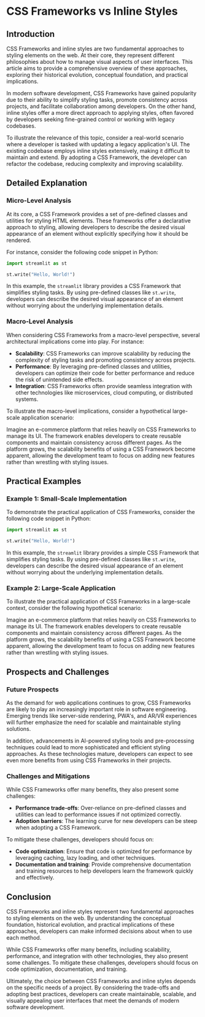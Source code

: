 # CSS Frameworks vs Inline Styles
## Introduction
CSS Frameworks and inline styles are two fundamental approaches to styling elements on the web. At their core, they represent different philosophies about how to manage visual aspects of user interfaces. This article aims to provide a comprehensive overview of these approaches, exploring their historical evolution, conceptual foundation, and practical implications.

In modern software development, CSS Frameworks have gained popularity due to their ability to simplify styling tasks, promote consistency across projects, and facilitate collaboration among developers. On the other hand, inline styles offer a more direct approach to applying styles, often favored by developers seeking fine-grained control or working with legacy codebases.

To illustrate the relevance of this topic, consider a real-world scenario where a developer is tasked with updating a legacy application's UI. The existing codebase employs inline styles extensively, making it difficult to maintain and extend. By adopting a CSS Framework, the developer can refactor the codebase, reducing complexity and improving scalability.

## Detailed Explanation
### Micro-Level Analysis

At its core, a CSS Framework provides a set of pre-defined classes and utilities for styling HTML elements. These frameworks offer a declarative approach to styling, allowing developers to describe the desired visual appearance of an element without explicitly specifying how it should be rendered.

For instance, consider the following code snippet in Python:
```python
import streamlit as st

st.write("Hello, World!")
```
In this example, the `streamlit` library provides a CSS Framework that simplifies styling tasks. By using pre-defined classes like `st.write`, developers can describe the desired visual appearance of an element without worrying about the underlying implementation details.

### Macro-Level Analysis

When considering CSS Frameworks from a macro-level perspective, several architectural implications come into play. For instance:

* **Scalability**: CSS Frameworks can improve scalability by reducing the complexity of styling tasks and promoting consistency across projects.
* **Performance**: By leveraging pre-defined classes and utilities, developers can optimize their code for better performance and reduce the risk of unintended side effects.
* **Integration**: CSS Frameworks often provide seamless integration with other technologies like microservices, cloud computing, or distributed systems.

To illustrate the macro-level implications, consider a hypothetical large-scale application scenario:

Imagine an e-commerce platform that relies heavily on CSS Frameworks to manage its UI. The framework enables developers to create reusable components and maintain consistency across different pages. As the platform grows, the scalability benefits of using a CSS Framework become apparent, allowing the development team to focus on adding new features rather than wrestling with styling issues.

## Practical Examples
### Example 1: Small-Scale Implementation

To demonstrate the practical application of CSS Frameworks, consider the following code snippet in Python:
```python
import streamlit as st

st.write("Hello, World!")
```
In this example, the `streamlit` library provides a simple CSS Framework that simplifies styling tasks. By using pre-defined classes like `st.write`, developers can describe the desired visual appearance of an element without worrying about the underlying implementation details.

### Example 2: Large-Scale Application

To illustrate the practical application of CSS Frameworks in a large-scale context, consider the following hypothetical scenario:

Imagine an e-commerce platform that relies heavily on CSS Frameworks to manage its UI. The framework enables developers to create reusable components and maintain consistency across different pages. As the platform grows, the scalability benefits of using a CSS Framework become apparent, allowing the development team to focus on adding new features rather than wrestling with styling issues.

## Prospects and Challenges
### Future Prospects

As the demand for web applications continues to grow, CSS Frameworks are likely to play an increasingly important role in software engineering. Emerging trends like server-side rendering, PWA's, and AR/VR experiences will further emphasize the need for scalable and maintainable styling solutions.

In addition, advancements in AI-powered styling tools and pre-processing techniques could lead to more sophisticated and efficient styling approaches. As these technologies mature, developers can expect to see even more benefits from using CSS Frameworks in their projects.

### Challenges and Mitigations

While CSS Frameworks offer many benefits, they also present some challenges:

* **Performance trade-offs**: Over-reliance on pre-defined classes and utilities can lead to performance issues if not optimized correctly.
* **Adoption barriers**: The learning curve for new developers can be steep when adopting a CSS Framework.

To mitigate these challenges, developers should focus on:

* **Code optimization**: Ensure that code is optimized for performance by leveraging caching, lazy loading, and other techniques.
* **Documentation and training**: Provide comprehensive documentation and training resources to help developers learn the framework quickly and effectively.

## Conclusion

CSS Frameworks and inline styles represent two fundamental approaches to styling elements on the web. By understanding the conceptual foundation, historical evolution, and practical implications of these approaches, developers can make informed decisions about when to use each method.

While CSS Frameworks offer many benefits, including scalability, performance, and integration with other technologies, they also present some challenges. To mitigate these challenges, developers should focus on code optimization, documentation, and training.

Ultimately, the choice between CSS Frameworks and inline styles depends on the specific needs of a project. By considering the trade-offs and adopting best practices, developers can create maintainable, scalable, and visually appealing user interfaces that meet the demands of modern software development.